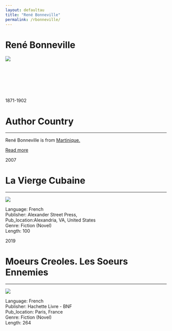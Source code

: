 ```yaml
---
layout: defaultau
title: "René Bonneville"
permalink: /rbonneville/
---
```

<!-- partial:index.partial.html -->
<div class="content">
    <h1>René Bonneville</h1>
    <div class="quote">
        <div><img src="NA" class="logo"></div>
    </div>
    <div class="timeline">
        <div style="padding-bottom:100px;"></div>
        <div class="block">
            <div class="date right"><p class="right">1871-1902</p></div>
            <div class="dot"></div>
            <div class="left first">
            <div class="author_country">
                <h1>Author Country</h1><hr>
          <div class="aclocation">  <p>René Bonneville is from <a href="{{ site.baseurl }}/8">Martinique.</a></p></div>
              <div class="acreadmore">  <a href="https://fr.wikipedia.org/wiki/René_Bonneville" target="_blank">Read more</a></div>
            </div>
            </div>
        </div>
        <div class="block">
            <div class="date left"><p class="left">2007</p></div>
            <div class="dot"></div>
            <div class="right hide">
                <h1>La Vierge Cubaine</h1><hr>
                <p><img src="https://static.ammareal.fr/280/B-648-309.jpg"></p>
                <p>
                Language: French<br/>
                Publisher: Alexander Street Press,<br/>
                Pub_location:Alexandria, VA, United States<br/>
                Genre: Fiction (Novel)<br/>
                Length: 100</p>
            </div>
        </div>
        <div class="block">
            <div class="date right"><p class="right">2019</p></div>
            <div class="dot"></div>
            <div class="left hide">
                <h1>Moeurs Creoles. Les Soeurs Ennemies</h1><hr>
                <p><img src="https://imusic.b-cdn.net/images/item/original/639/9782329334639.jpg?rene-bonneville-2019-moeurs-creoles-les-soeurs-ennemies-paperback-book&class=scaled"></p>
                <p>Language: French<br/>
                Publisher: Hachette Livre - BNF<br/>
                Pub_location:  Paris, France<br/>
                Genre: Fiction (Novel)<br/>
                Length: 264</p>
            </div>
        </div>
  <!-- partial -->
<script src='https://cdnjs.cloudflare.com/ajax/libs/jquery/3.1.1/jquery.min.js'></script><script  src="{{ site.baseurl }}/assets/js/authorscript.js"></script>